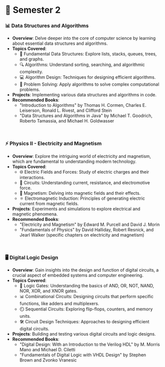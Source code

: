 # 📘 Semester 2

### 📊 Data Structures and Algorithms
- **Overview**: Delve deeper into the core of computer science by learning about essential data structures and algorithms.
- **Topics Covered**:
  - 🌳 Fundamental Data Structures: Explore lists, stacks, queues, trees, and graphs.
  - 🔍 Algorithms: Understand sorting, searching, and algorithmic complexity.
  - 💻 Algorithm Design: Techniques for designing efficient algorithms.
  - 🧩 Problem Solving: Apply algorithms to solve complex computational problems.
- **Projects**: Implementing various data structures and algorithms in code.
- **Recommended Books**:
  - "Introduction to Algorithms" by Thomas H. Cormen, Charles E. Leiserson, Ronald L. Rivest, and Clifford Stein
  - "Data Structures and Algorithms in Java" by Michael T. Goodrich, Roberto Tamassia, and Michael H. Goldwasser

<br>

### ⚡ Physics II - Electricity and Magnetism
- **Overview**: Explore the intriguing world of electricity and magnetism, which are fundamental to understanding modern technology.
- **Topics Covered**:
  - 🌐 Electric Fields and Forces: Study of electric charges and their interactions.
  - 🔌 Circuits: Understanding current, resistance, and electromotive force.
  - 🧲 Magnetism: Delving into magnetic fields and their effects.
  - ⚛️ Electromagnetic Induction: Principles of generating electric current from magnetic fields.
- **Projects**: Experiments and simulations to explore electrical and magnetic phenomena.
- **Recommended Books**:
  - "Electricity and Magnetism" by Edward M. Purcell and David J. Morin
  - "Fundamentals of Physics" by David Halliday, Robert Resnick, and Jearl Walker (specific chapters on electricity and magnetism)

<br>

### 🖥️ Digital Logic Design
- **Overview**: Gain insights into the design and function of digital circuits, a crucial aspect of embedded systems and computer engineering.
- **Topics Covered**:
  - 🧠 Logic Gates: Understanding the basics of AND, OR, NOT, NAND, NOR, XOR, and XNOR gates.
  - 📊 Combinational Circuits: Designing circuits that perform specific functions, like adders and multiplexers.
  - ⏲️ Sequential Circuits: Exploring flip-flops, counters, and memory units.
  - 🛠️ Circuit Design Techniques: Approaches to designing efficient digital circuits.
- **Projects**: Building and testing various digital circuits and logic designs.
- **Recommended Books**:
  - "Digital Design: With an Introduction to the Verilog HDL" by M. Morris Mano and Michael D. Ciletti
  - "Fundamentals of Digital Logic with VHDL Design" by Stephen Brown and Zvonko Vranesic
